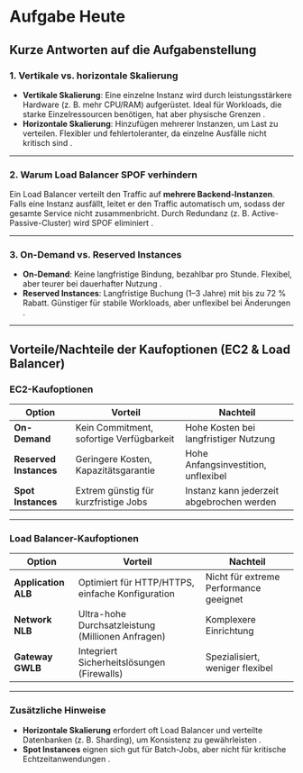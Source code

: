 # Aufgabe Heute

## Kurze Antworten auf die Aufgabenstellung

### **1. Vertikale vs. horizontale Skalierung**

- **Vertikale Skalierung**: Eine einzelne Instanz wird durch leistungsstärkere Hardware (z. B. mehr CPU/RAM) aufgerüstet. Ideal für Workloads, die starke Einzelressourcen benötigen, hat aber physische Grenzen .
- **Horizontale Skalierung**: Hinzufügen mehrerer Instanzen, um Last zu verteilen. Flexibler und fehlertoleranter, da einzelne Ausfälle nicht kritisch sind .

---

### **2. Warum Load Balancer SPOF verhindern**

Ein Load Balancer verteilt den Traffic auf **mehrere Backend-Instanzen**. Falls eine Instanz ausfällt, leitet er den Traffic automatisch um, sodass der gesamte Service nicht zusammenbricht. Durch Redundanz (z. B. Active-Passive-Cluster) wird SPOF eliminiert .

---

### **3. On-Demand vs. Reserved Instances**

- **On-Demand**: Keine langfristige Bindung, bezahlbar pro Stunde. Flexibel, aber teurer bei dauerhafter Nutzung .
- **Reserved Instances**: Langfristige Buchung (1–3 Jahre) mit bis zu 72 % Rabatt. Günstiger für stabile Workloads, aber unflexibel bei Änderungen .

---

## Vorteile/Nachteile der Kaufoptionen (EC2 & Load Balancer)

### **EC2-Kaufoptionen**

| Option                 | Vorteil                                  | Nachteil                                  |
| ---------------------- | ---------------------------------------- | ----------------------------------------- |
| **On-Demand**          | Kein Commitment, sofortige Verfügbarkeit | Hohe Kosten bei langfristiger Nutzung     |
| **Reserved Instances** | Geringere Kosten, Kapazitätsgarantie     | Hohe Anfangsinvestition, unflexibel       |
| **Spot Instances**     | Extrem günstig für kurzfristige Jobs     | Instanz kann jederzeit abgebrochen werden |

---

### **Load Balancer-Kaufoptionen**

| Option              | Vorteil                                           | Nachteil                               |
| ------------------- | ------------------------------------------------- | -------------------------------------- |
| **Application ALB** | Optimiert für HTTP/HTTPS, einfache Konfiguration  | Nicht für extreme Performance geeignet |
| **Network NLB**     | Ultra-hohe Durchsatzleistung (Millionen Anfragen) | Komplexere Einrichtung                 |
| **Gateway GWLB**    | Integriert Sicherheitslösungen (Firewalls)        | Spezialisiert, weniger flexibel        |

---

### Zusätzliche Hinweise

- **Horizontale Skalierung** erfordert oft Load Balancer und verteilte Datenbanken (z. B. Sharding), um Konsistenz zu gewährleisten .
- **Spot Instances** eignen sich gut für Batch-Jobs, aber nicht für kritische Echtzeitanwendungen .

